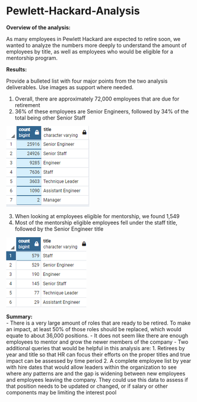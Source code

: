 # Pewlett-Hackard-Analysis

**Overview of the analysis:** 

As many employees in Pewlett Hackard are expected to retire soon, we wanted to analyze the numbers more deeply to understand the amount of employees by title, as well as employees who would be eligible for a mentorship program. 

**Results:**  

Provide a bulleted list with four major points from the two analysis deliverables. Use images as support where needed.
1. Overall, there are approximately 72,000 employees that are due for retirement
2. 36% of these employees are Senior Engineers, followed by 34% of the total being other Senior Staff
 
![enter image description here](https://github.com/ozzirk/Pewlett-Hackard-Analysis/blob/main/Retirees%20by%20title.png?raw=true)

3. When looking at employees eligible for mentorship, we found 1,549
4. Most of the mentorship eligible employees fell under the staff title, followed by the Senior Engineer title

![enter image description here](https://github.com/ozzirk/Pewlett-Hackard-Analysis/blob/main/Mentees%20by%20title.png?raw=true)


**Summary:**  
    -  There is a very large amount of roles that are ready to be retired. To make an impact, at least 50% of those roles should be replaced, which would equate to about 36,000 positions. 
    - It does not seem like there are enough employees to mentor and grow the newer members of the company
    - Two additional queries that would be helpful in this analysis are:
	    1. Retirees by year and title so that HR can focus their efforts on the proper titles and true impact can be assessed by time period
	    2. A complete employee list by year with hire dates that would allow leaders within the organization to see where any patterns are and the gap is widening between new employees and employees leaving the company. They could use this data to assess if that position needs to be updated or changed, or if salary or other components may be limiting the interest pool
